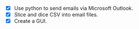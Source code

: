 - [x]	Use python to send emails via Microsoft Outlook.
- [x]	Slice and dice CSV into email files.
- [x]	Create a GUI.
